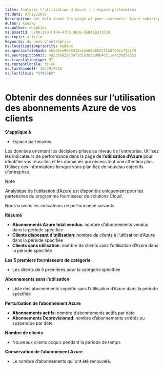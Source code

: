 ```yaml
---
title: Analyser l’utilisation d’Azure | L’espace partenaires
ms.date: 07/12/2018
Description: Get data about the usage of your customers' Azure subscriptions.
Author: Xansky
ms.author: mhopkins
ms.assetid: E7081190-C1FA-47C1-963B-6EBA1B33703B
ms.topic: article
keywords: données d'entreprise
ms.localizationpriority: medium
ms.openlocfilehash: e5ed6ce99a8319ce2e86b8522f1bdf40ccf5b2f9
ms.sourcegitcommit: ed22f6825d3af1d19385198b4d511e4b39d5e353
ms.translationtype: MT
ms.contentlocale: fr-FR
ms.lasthandoff: 10/29/2018
ms.locfileid: "5795662"
---
```

# <a name="get-data-about-the-usage-of-your-customers-azure-subscriptions"></a>Obtenir des données sur l’utilisation des abonnements Azure de vos clients 

**S'applique à**
- Espace partenaires

Les données orientent les décisions prises au niveau de l’entreprise. Utilisez les indicateurs de performance dans la page de **l’utilisation d’Azure** pour identifier vos réussites et les domaines qui nécessitent une attention plus. Utilisez ces informations lorsque vous planifiez de nouveau objectifs d’entreprise.

> [!NOTE]
> Analytique de l’utilisation d’Azure est disponible uniquement pour les partenaires du programme fournisseur de solutions Cloud.

Nous suivons les indicateurs de performance suivants:

**Résumé**  
 - **Abonnements Azure total vendus**: nombre d’abonnements vendus dans la période spécifiée  
 - **Clients disposant d’utilisation**: nombre de clients à l’utilisation d’Azure dans la période spécifiée  
 - **Clients sans utilisation**: nombre de clients sans l’utilisation d’Azure dans la période spécifiée  

**Les 5 premiers fournisseurs de catégorie**  
 -  Les clients de 5 premières pour la catégorie spécifiée  

**Abonnements sans l’utilisation**  
 -  Liste des abonnements sepcific sans l’utilisation d’Azure dans la période spécifiée  

**Perturbation de l’abonnement Azure**  
 - **Abonnements actifs**: nombre d’abonnements actifs par date  
 - **Abonnements Deprovisioned**: nombre d’abonnements arrêtés ou suspendue par date  

**Nombre de clients**
 - Nouveaux clients acquis pendant la période de temps  

**Conservation de l’abonnement Azure**  
 - Le nombre d’abonnements qui ont été renouvelé.   
  